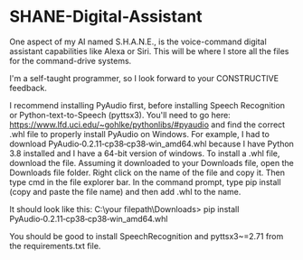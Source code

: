 # SHANE-Digital-Assistant
One aspect of my AI named S.H.A.N.E., is the voice-command digital assistant capabilities like Alexa or Siri. This will be where I store all the files for the command-drive systems.

I'm a self-taught programmer, so I look forward to your CONSTRUCTIVE feedback.

I recommend installing PyAudio first, before installing Speech Recognition or Python-text-to-Speech (pyttsx3).
You'll need to go here: https://www.lfd.uci.edu/~gohlke/pythonlibs/#pyaudio and find the correct .whl file to properly install PyAudio on Windows.
For example, I had to download PyAudio‑0.2.11‑cp38‑cp38‑win_amd64.whl because I have Python 3.8 installed and I have a 64-bit version of windows.
To install a .whl file, download the file. Assuming it downloaded to your Downloads file, open the Downloads file folder. Right click on the name of the file and copy it. Then type cmd in the file explorer bar. In the command prompt, type pip install (copy and paste the file name) and then add .whl to the name.

It should look like this: C:\your filepath\Downloads> pip install PyAudio‑0.2.11‑cp38‑cp38‑win_amd64.whl

You should be good to install SpeechRecognition and pyttsx3~=2.71 from the requirements.txt file.
